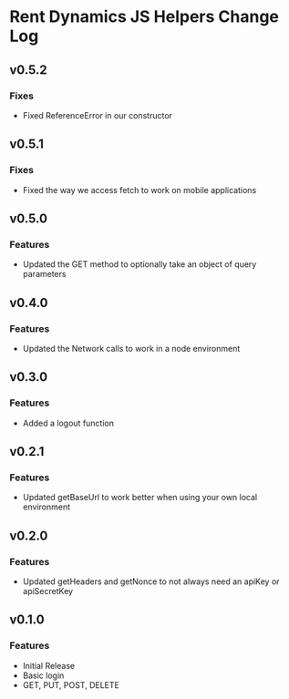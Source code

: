 # Rent Dynamics JS Helpers Change Log


## v0.5.2
### Fixes
 * Fixed ReferenceError in our constructor

## v0.5.1
### Fixes
 * Fixed the way we access fetch to work on mobile applications

## v0.5.0
### Features
 * Updated the GET method to optionally take an object of query parameters

## v0.4.0
### Features
 * Updated the Network calls to work in a node environment

## v0.3.0
### Features
 * Added a logout function

## v0.2.1
### Features
 * Updated getBaseUrl to work better when using your own local environment

## v0.2.0
### Features
 * Updated getHeaders and getNonce to not always need an apiKey or apiSecretKey

## v0.1.0
### Features
 * Initial Release
 * Basic login
 * GET, PUT, POST, DELETE
